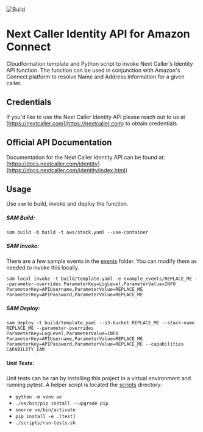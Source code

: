 ![Build](https://github.com/nextcaller/amazon-connect-identity/workflows/Build/badge.svg)

# Next Caller Identity API for Amazon Connect

Cloudformation template and Python script to invoke Next Caller's Identity API function. The function can be used in conjunction with Amazon's Connect platform to resolve Name and Address Information for a given caller.

## Credentials

If you'd like to use the Next Caller Identity API please reach out to us at [https://nextcaller.com](https://nextcaller.com) to obtain credentials.

## Official API Documentation

Documentation for the Next Caller Identity API can be found at: [https://docs.nextcaller.com/identity](https://docs.nextcaller.com/identity/index.html)

## Usage

Use `sam` to build, invoke and deploy the function.

##### SAM Build:
`sam build -b build -t aws/stack.yaml --use-container`

##### SAM Invoke:
There are a few sample events in the [events](events/) folder. You can modify them as needed to invoke this locally.

`sam local invoke -t build/template.yaml -e example_events/REPLACE_ME --parameter-overrides ParameterKey=LogLevel,ParameterValue=INFO ParameterKey=APIUsername,ParameterValue=REPLACE_ME ParameterKey=APIPassword,ParameterValue=REPLACE_ME`

##### SAM Deploy:
`sam deploy -t build/template.yaml --s3-bucket REPLACE_ME --stack-name REPLACE_ME --parameter-overrides ParameterKey=LogLevel,ParameterValue=INFO ParameterKey=APIUsername,ParameterValue=REPLACE_ME ParameterKey=APIPassword,ParameterValue=REPLACE_ME --capabilities CAPABILITY_IAM`

##### Unit Tests:
Unit tests can be ran by installing this project in a virtual environment and running pytest. A helper script is located the [scripts](./scripts) directory:

* `python -m venv ve`
* `./ve/bin/pip install --upgrade pip`
* `source ve/bin/activate`
* `pip install -e .[test]`
* `./scripts/run-tests.sh`
